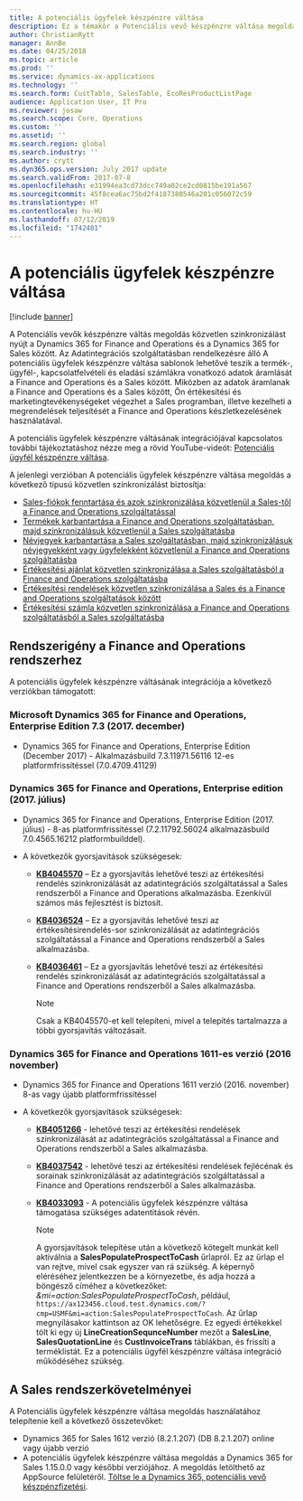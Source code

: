 ```yaml
---
title: A potenciális ügyfelek készpénzre váltása
description: Ez a témakör a Potenciális vevő készpénzre váltása megoldásról a Microsoft Dynamics 365 for Finance and Operations és a Microsoft Dynamics 365 for Sales között megoldásról,nyújt áttekintést.
author: ChristianRytt
manager: AnnBe
ms.date: 04/25/2018
ms.topic: article
ms.prod: ''
ms.service: dynamics-ax-applications
ms.technology: ''
ms.search.form: CustTable, SalesTable, EcoResProductListPage
audience: Application User, IT Pro
ms.reviewer: josaw
ms.search.scope: Core, Operations
ms.custom: ''
ms.assetid: ''
ms.search.region: global
ms.search.industry: ''
ms.author: crytt
ms.dyn365.ops.version: July 2017 update
ms.search.validFrom: 2017-07-8
ms.openlocfilehash: e31994ea3cd73dcc749a02ce2cd0815be191a567
ms.sourcegitcommit: 45f8cea6ac75bd2f4187380546a201c056072c59
ms.translationtype: HT
ms.contentlocale: hu-HU
ms.lasthandoff: 07/12/2019
ms.locfileid: "1742401"
---
```

# <a name="prospect-to-cash"></a>A potenciális ügyfelek készpénzre váltása

[!include [banner](../includes/banner.md)]

A Potenciális vevők készpénzre váltás megoldás közvetlen szinkronizálást nyújt a Dynamics 365 for Finance and Operations és a Dynamics 365 for Sales között. Az Adatintegrációs szolgáltatásban rendelkezésre álló A potenciális ügyfelek készpénzre váltása sablonok lehetővé teszik a termék-, ügyfél-, kapcsolatfelvételi és eladási számlákra vonatkozó adatok áramlását a Finance and Operations és a Sales között. Miközben az adatok áramlanak a Finance and Operations és a Sales között, Ön értékesítési és marketingtevékenységeket végezhet a Sales programban, illetve kezelheti a megrendelések teljesítését a Finance and Operations készletkezelésének használatával. 

A potenciális ügyfelek készpénzre váltásának integrációjával kapcsolatos további tájékoztatáshoz nézze meg a rövid YouTube-videót: [Potenciális ügyfél készpénzre váltása](https://www.youtube.com/watch?v=AVV9x5x-XCg).

A jelenlegi verzióban A potenciális ügyfelek készpénzre váltása megoldás a következő típusú közvetlen szinkronizálást biztosítja:

- [Sales-fiókok fenntartása és azok szinkronizálása közvetlenül a Sales-től a Finance and Operations szolgáltatással](accounts-template-mapping-direct.md)
- [Termékek karbantartása a Finance and Operations szolgáltatásban, majd szinkronizálásuk közvetlenül a Sales szolgáltatásba](products-template-mapping-direct.md)
- [Névjegyek karbantartása a Sales szolgáltatásban, majd szinkronizálásuk névjegyekként vagy ügyfelekként közvetlenül a Finance and Operations szolgáltatásba](contacts-template-mapping-direct.md)
- [Értékesítési ajánlat közvetlen szinkronizálása a Sales szolgáltatásból a Finance and Operations szolgáltatásba](sales-quotation-template-mapping-sales-fin.md)
- [Értékesítési rendelések közvetlen szinkronizálása a Sales és a Finance and Operations szolgáltatások között](sales-order-template-mapping-direct-two-ways.md)
- [Értékesítési számla közvetlen szinkronizálása a Finance and Operations szolgáltatásból a Sales szolgáltatásba](sales-invoice-template-mapping-direct.md)

## <a name="system-requirements-for-finance-and-operations"></a>Rendszerigény a Finance and Operations rendszerhez
A potenciális ügyfelek készpénzre váltásának integrációja a következő verziókban támogatott:

### <a name="microsoft-dynamics-365-for-finance-and-operations-enterprise-edition-73-december-2017"></a>Microsoft Dynamics 365 for Finance and Operations, Enterprise Edition 7.3 (2017. december)

- Dynamics 365 for Finance and Operations, Enterprise Edition (December 2017) - Alkalmazásbuild 7.3.11971.56116 12-es platformfrissítéssel (7.0.4709.41129)

### <a name="dynamics-365-for-finance-and-operations-enterprise-edition-july-2017"></a>Dynamics 365 for Finance and Operations, Enterprise edition (2017. július)

- Dynamics 365 for Finance and Operations, Enterprise Edition (2017. július) - 8-as platformfrissítéssel (7.2.11792.56024 alkalmazásbuild 7.0.4565.16212 platformbuilddel).
- A következők gyorsjavítások szükségesek:

  - **[KB4045570](https://fix.lcs.dynamics.com/Issue/Resolved?kb=4045570&bugId=3851320&qc=ac1145034fd04ab71ccc4d14aa012f245176712c9af7c36bb77a118726d46160)** – Ez a gyorsjavítás lehetővé teszi az értékesítési rendelés szinkronizálását az adatintegrációs szolgáltatással a Sales rendszerből a Finance and Operations alkalmazásba. Ezenkívül számos más fejlesztést is biztosít.
  - **[KB4036524](https://fix.lcs.dynamics.com/Issue/Resolved?kb=4036524&bugId=3847504&qc=e2fcfae08b1a5d5ce9f53f330e8c212b0636c375368ff7d8d9b5ec6701523ad2)** – Ez a gyorsjavítás lehetővé teszi az értékesítésirendelés-sor szinkronizálását az adatintegrációs szolgáltatással a Finance and Operations rendszerből a Sales alkalmazásba.
  - **[KB4036461](https://fix.lcs.dynamics.com/Issue/Resolved?kb=4036461&bugId=3847029&qc=e2fcfae08b1a5d5ce9f53f330e8c212b0636c375368ff7d8d9b5ec6701523ad2)** – Ez a gyorsjavítás lehetővé teszi az értékesítési rendelés szinkronizálását az adatintegrációs szolgáltatással a Finance and Operations rendszerből a Sales alkalmazásba.

    > [!NOTE]
    > Csak a KB4045570-et kell telepíteni, mivel a telepítés tartalmazza a többi gyorsjavítás változásait. 

### <a name="dynamics-365-for-finance-and-operations-version-1611-november-2016"></a>Dynamics 365 for Finance and Operations 1611-es verzió (2016 november)

- Dynamics 365 for Finance and Operations 1611 verzió (2016. november) 8-as vagy újabb platformfrissítéssel

- A következők gyorsjavítások szükségesek:

  - **[KB4051266](https://fix.lcs.dynamics.com/Issue/Resolved?kb=4051266&bugId=3863566&qc=ee80faaa7bc6c77b368d5eaf456c9c08e0b9fba5903a7b6fd8c13756c3a4b757)** - lehetővé teszi az értékesítési rendelések szinkronizálását az adatintegrációs szolgáltatással a Finance and Operations rendszerből a Sales alkalmazásba. 
  - **[KB4037542](https://fix.lcs.dynamics.com/Issue/Resolved?kb=4037542&bugId=3848253&qc=8323b93c15280172c5ab4159e0256e37104ced1729462c91ab2f7d00cb8d419c)** - lehetővé teszi az értékesítési rendelések fejlécénak és sorainak szinkronizálását az adatintegrációs szolgáltatással a Finance and Operations rendszerből a Sales alkalmazásba.
  - **[KB4033093](https://fix.lcs.dynamics.com/Issue/Resolved?kb=4033093&bugId=3824604&qc=bd7e15e1fb56066b3a82ce48b691cf1ffbc934a7473fa888545b2211a8d416c5)** - A potenciális ügyfelek készpénzre váltása támogatása szükséges adatentitások révén.
    
    > [!NOTE]
    > A gyorsjavítások telepítése után a következő kötegelt munkát kell aktiválnia a **SalesPopulateProspectToCash** űrlapról. Ez az űrlap el van rejtve, mivel csak egyszer van rá szükség. A képernyő eléréséhez jelentkezzen be a környezetbe, és adja hozzá a böngésző címéhez a következőket: *&mi=action:SalesPopulateProspectToCash*, például, `https://ax123456.cloud.test.dynamics.com/?cmp=USMF&mi=action:SalesPopulateProspectToCash`. Az űrlap megnyílásakor kattintson az OK lehetőségre. Ez egyedi értékekkel tölt ki egy új **LineCreationSequnceNumber** mezőt a **SalesLine**, **SalesQuotationLine** és **CustInvoiceTrans** táblákban, és frissíti a terméklistát. Ez a potenciális ügyfél készpénzre váltása integráció működéséhez szükség.


## <a name="system-requirements-for-sales"></a>A Sales rendszerkövetelményei

A Potenciális ügyfelek készpénzre váltása megoldás használatához telepítenie kell a következő összetevőket:

- Dynamics 365 for Sales 1612 verzió (8.2.1.207) (DB 8.2.1.207) online vagy újabb verzió
- A potenciális ügyfelek készpénzre váltása megoldás a Dynamics 365 for Sales 1.15.0.0 vagy későbbi verziójához. A megoldás letölthető az AppSource felületéről. [Töltse le a Dynamics 365, potenciális vevő készpénzfizetési](https://appsource.microsoft.com/product/dynamics-365/mscrm.c7a48b40-eed3-4d67-93ba-f2364281feb3).
